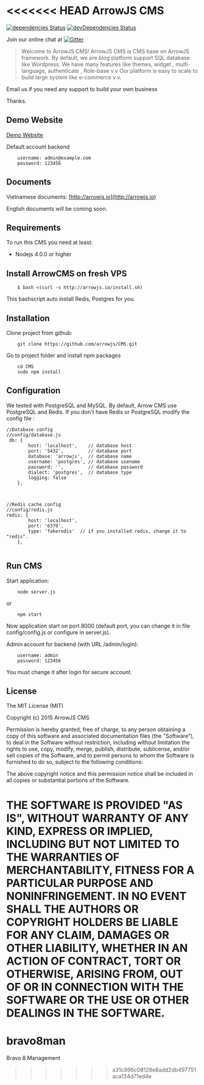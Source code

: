 <<<<<<< HEAD
ArrowJS CMS
==================

[![dependencies Status](https://david-dm.org/arrowjs/CMS/status.svg)](https://david-dm.org/arrowjs/CMS)
[![devDependencies Status](https://david-dm.org/arrowjs/CMS/dev-status.svg)](https://david-dm.org/arrowjs/CMS?type=dev)

Join our online chat at [![Gitter](https://badges.gitter.im/gitterHQ/gitter.svg)](https://gitter.im/trquoccuong/arrowjs)

> Welcome to ArrowJS CMS! ArrowJS CMS is CMS base on ArrowJS framework. By default, we are blog platform support SQL database like Wordpress. We have many features like themes, widget , multi-language, authenticate , Role-base v.v
Our platform is easy to scale to build large system like e-commerce v.v.

Email us if you need any support to build your own business

Thanks.

## Demo Website

[Demo Website](http://cms.arrowjs.io/) 

Default account backend
```
    username: admin@example.com
    password: 123456
```

## Documents

Vietnamese documents:
[http://arrowjs.io](http://arrowjs.io)

English documents will be coming soon.

## Requirements

To run this CMS you need at least:

- Nodejs 4.0.0 or higher


## Install ArrowCMS on fresh VPS

```
    $ bash <(curl -s http://arrowjs.io/install.sh)

```

This bashscript auto install Redis, Postgres for you.

## Installation 

Clone project from github:

```
    git clone https://github.com/arrowjs/CMS.git
```

Go to project folder and install npm packages

```
    cd CMS
    sudo npm install
```
## Configuration

We tested with PostgreSQL and MySQL.
By default, Arrow CMS use PostgreSQL and Redis. If you don't have Redis or PostgreSQL modify the config file :


```
//Database config
//config/database.js
 db: {
        host: 'localhost',    // database host
        port: '5432',         // database port
        database: 'arrowjs',  // database name
        username: 'postgres', // database usename
        password: '',         // database password
        dialect: 'postgres',  // database type 
        logging: false
    },
    
```


```

//Redis cache config
//config/redis.js
redis: {
        host: 'localhost',
        port: '6379',
        type: 'fakeredis'  // if you installed redis, change it to "redis".
    },
    
```

## Run CMS

Start application:

```
    node server.js
```

or

```
    npm start
```

Now application start on port 8000 (default port, you can change it in file config/config.js or configure in server.js).

Admin account for backend (with URL /admin/login):

```
    username: admin
    password: 123456
```
You must change it after login for secure account.

## License

The MIT License (MIT)

Copyright (c) 2015 ArrowJS CMS

Permission is hereby granted, free of charge, to any person obtaining a copy
of this software and associated documentation files (the "Software"), to deal
in the Software without restriction, including without limitation the rights
to use, copy, modify, merge, publish, distribute, sublicense, and/or sell
copies of the Software, and to permit persons to whom the Software is
furnished to do so, subject to the following conditions:

The above copyright notice and this permission notice shall be included in
all copies or substantial portions of the Software.

THE SOFTWARE IS PROVIDED "AS IS", WITHOUT WARRANTY OF ANY KIND, EXPRESS OR
IMPLIED, INCLUDING BUT NOT LIMITED TO THE WARRANTIES OF MERCHANTABILITY,
FITNESS FOR A PARTICULAR PURPOSE AND NONINFRINGEMENT. IN NO EVENT SHALL THE
AUTHORS OR COPYRIGHT HOLDERS BE LIABLE FOR ANY CLAIM, DAMAGES OR OTHER
LIABILITY, WHETHER IN AN ACTION OF CONTRACT, TORT OR OTHERWISE, ARISING FROM,
OUT OF OR IN CONNECTION WITH THE SOFTWARE OR THE USE OR OTHER DEALINGS IN
THE SOFTWARE.
=======
# bravo8man
Bravo 8 Management
>>>>>>> a31c996c08128e8add2db497751aca134d71ed4e
